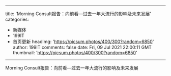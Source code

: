 
---
title: 'Morning Consult报告：向前看—过去一年大流行的影响及未来发展'
categories: 
 - 新媒体
 - 199IT
 - 首页更新
headimg: 'https://picsum.photos/400/300?random=6850'
author: 199IT
comments: false
date: Fri, 09 Jul 2021 22:00:11 GMT
thumbnail: 'https://picsum.photos/400/300?random=6850'
---

<div>   
Morning Consult报告：向前看—过去一年大流行的影响及未来发展  
</div>
            